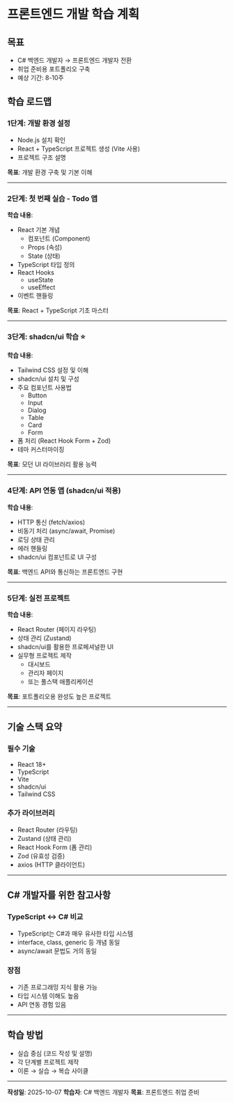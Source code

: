 # 프론트엔드 개발 학습 계획

## 목표
- C# 백엔드 개발자 → 프론트엔드 개발자 전환
- 취업 준비용 포트폴리오 구축
- 예상 기간: 8-10주

## 학습 로드맵

### 1단계: 개발 환경 설정
- Node.js 설치 확인
- React + TypeScript 프로젝트 생성 (Vite 사용)
- 프로젝트 구조 설명

**목표**: 개발 환경 구축 및 기본 이해

---

### 2단계: 첫 번째 실습 - Todo 앱
**학습 내용**:
- React 기본 개념
  - 컴포넌트 (Component)
  - Props (속성)
  - State (상태)
- TypeScript 타입 정의
- React Hooks
  - useState
  - useEffect
- 이벤트 핸들링

**목표**: React + TypeScript 기초 마스터

---

### 3단계: shadcn/ui 학습 ⭐
**학습 내용**:
- Tailwind CSS 설정 및 이해
- shadcn/ui 설치 및 구성
- 주요 컴포넌트 사용법
  - Button
  - Input
  - Dialog
  - Table
  - Card
  - Form
- 폼 처리 (React Hook Form + Zod)
- 테마 커스터마이징

**목표**: 모던 UI 라이브러리 활용 능력

---

### 4단계: API 연동 앱 (shadcn/ui 적용)
**학습 내용**:
- HTTP 통신 (fetch/axios)
- 비동기 처리 (async/await, Promise)
- 로딩 상태 관리
- 에러 핸들링
- shadcn/ui 컴포넌트로 UI 구성

**목표**: 백엔드 API와 통신하는 프론트엔드 구현

---

### 5단계: 실전 프로젝트
**학습 내용**:
- React Router (페이지 라우팅)
- 상태 관리 (Zustand)
- shadcn/ui를 활용한 프로페셔널한 UI
- 실무형 프로젝트 제작
  - 대시보드
  - 관리자 페이지
  - 또는 풀스택 애플리케이션

**목표**: 포트폴리오용 완성도 높은 프로젝트

---

## 기술 스택 요약

### 필수 기술
- React 18+
- TypeScript
- Vite
- shadcn/ui
- Tailwind CSS

### 추가 라이브러리
- React Router (라우팅)
- Zustand (상태 관리)
- React Hook Form (폼 관리)
- Zod (유효성 검증)
- axios (HTTP 클라이언트)

---

## C# 개발자를 위한 참고사항

### TypeScript ↔ C# 비교
- TypeScript는 C#과 매우 유사한 타입 시스템
- interface, class, generic 등 개념 동일
- async/await 문법도 거의 동일

### 장점
- 기존 프로그래밍 지식 활용 가능
- 타입 시스템 이해도 높음
- API 연동 경험 있음

---

## 학습 방법
- 실습 중심 (코드 작성 및 설명)
- 각 단계별 프로젝트 제작
- 이론 → 실습 → 복습 사이클

---

**작성일**: 2025-10-07
**학습자**: C# 백엔드 개발자
**목표**: 프론트엔드 취업 준비

